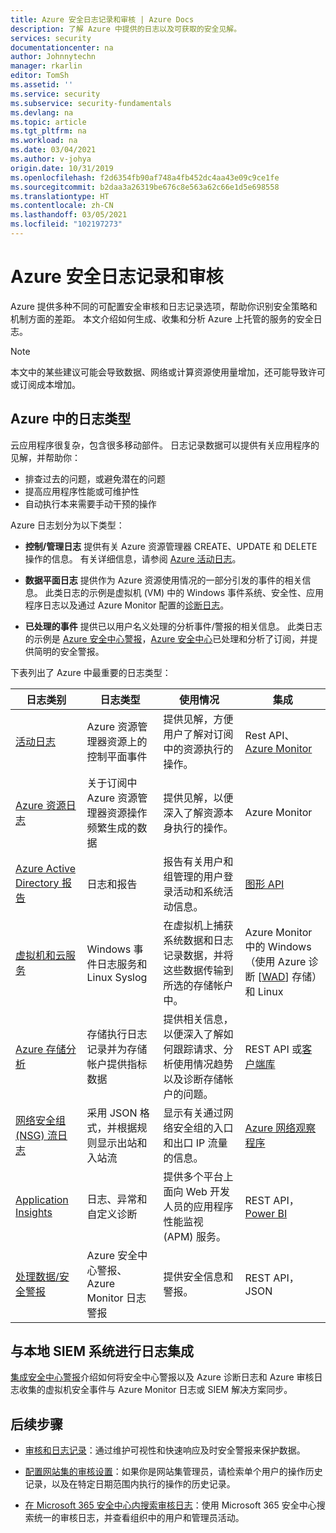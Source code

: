 ```yaml
---
title: Azure 安全日志记录和审核 | Azure Docs
description: 了解 Azure 中提供的日志以及可获取的安全见解。
services: security
documentationcenter: na
author: Johnnytechn
manager: rkarlin
editor: TomSh
ms.assetid: ''
ms.service: security
ms.subservice: security-fundamentals
ms.devlang: na
ms.topic: article
ms.tgt_pltfrm: na
ms.workload: na
ms.date: 03/04/2021
ms.author: v-johya
origin.date: 10/31/2019
ms.openlocfilehash: f2d6354fb90af748a4fb452dc4aa43e09c9ce1fe
ms.sourcegitcommit: b2daa3a26319be676c8e563a62c66e1d5e698558
ms.translationtype: HT
ms.contentlocale: zh-CN
ms.lasthandoff: 03/05/2021
ms.locfileid: "102197273"
---
```

# <a name="azure-security-logging-and-auditing"></a>Azure 安全日志记录和审核

Azure 提供多种不同的可配置安全审核和日志记录选项，帮助你识别安全策略和机制方面的差距。 本文介绍如何生成、收集和分析 Azure 上托管的服务的安全日志。

> [!Note]
> 本文中的某些建议可能会导致数据、网络或计算资源使用量增加，还可能导致许可或订阅成本增加。

## <a name="types-of-logs-in-azure"></a>Azure 中的日志类型

云应用程序很复杂，包含很多移动部件。 日志记录数据可以提供有关应用程序的见解，并帮助你：

- 排查过去的问题，或避免潜在的问题
- 提高应用程序性能或可维护性
- 自动执行本来需要手动干预的操作

Azure 日志划分为以下类型：
* **控制/管理日志** 提供有关 Azure 资源管理器 CREATE、UPDATE 和 DELETE 操作的信息。 有关详细信息，请参阅 [Azure 活动日志](../../azure-monitor/essentials/platform-logs-overview.md)。

* **数据平面日志** 提供作为 Azure 资源使用情况的一部分引发的事件的相关信息。 此类日志的示例是虚拟机 (VM) 中的 Windows 事件系统、安全性、应用程序日志以及通过 Azure Monitor 配置的[诊断日志](../../azure-monitor/essentials/platform-logs-overview.md)。

* **已处理的事件** 提供已以用户名义处理的分析事件/警报的相关信息。 此类日志的示例是 [Azure 安全中心警报](../../security-center/security-center-managing-and-responding-alerts.md)，[Azure 安全中心](../../security-center/security-center-introduction.md)已处理和分析了订阅，并提供简明的安全警报。

下表列出了 Azure 中最重要的日志类型：

| 日志类别 | 日志类型 | 使用情况 | 集成 |
| ------------ | -------- | ------ | ----------- |
|[活动日志](../../azure-monitor/essentials/platform-logs-overview.md)|Azure 资源管理器资源上的控制平面事件|    提供见解，方便用户了解对订阅中的资源执行的操作。|    Rest API、[Azure Monitor](../../azure-monitor/essentials/platform-logs-overview.md)|
|[Azure 资源日志](../../azure-monitor/essentials/platform-logs-overview.md)|关于订阅中 Azure 资源管理器资源操作频繁生成的数据| 提供见解，以便深入了解资源本身执行的操作。| Azure Monitor|
|[Azure Active Directory 报告](../../active-directory/reports-monitoring/overview-reports.md)|日志和报告 | 报告有关用户和组管理的用户登录活动和系统活动信息。|[图形 API](../../active-directory/develop/microsoft-graph-intro.md)|
|[虚拟机和云服务](../../azure-monitor/vm/quick-collect-azurevm.md)|Windows 事件日志服务和 Linux Syslog| 在虚拟机上捕获系统数据和日志记录数据，并将这些数据传输到所选的存储帐户中。|   Azure Monitor 中的 Windows（使用 Azure 诊断 [[WAD](../../azure-monitor/agents/diagnostics-extension-overview.md)] 存储）和 Linux|
|[Azure 存储分析](https://docs.microsoft.com/rest/api/storageservices/fileservices/storage-analytics)|存储执行日志记录并为存储帐户提供指标数据|提供相关信息，以便深入了解如何跟踪请求、分析使用情况趋势以及诊断存储帐户的问题。|   REST API 或[客户端库](https://docs.microsoft.com/dotnet/api/overview//storage)|
|[网络安全组 (NSG) 流日志](../../network-watcher/network-watcher-nsg-flow-logging-overview.md)|采用 JSON 格式，并根据规则显示出站和入站流|显示有关通过网络安全组的入口和出口 IP 流量的信息。|[Azure 网络观察程序](../../network-watcher/network-watcher-monitoring-overview.md)|
|[Application Insights](../../azure-monitor/app/app-insights-overview.md)|日志、异常和自定义诊断|  提供多个平台上面向 Web 开发人员的应用程序性能监视 (APM) 服务。| REST API，[Power BI](https://powerbi.microsoft.com/documentation/powerbi-azure-and-power-bi/)|
|[处理数据/安全警报](../../security-center/security-center-introduction.md)|   Azure 安全中心警报、Azure Monitor 日志警报|    提供安全信息和警报。|  REST API，JSON|

## <a name="log-integration-with-on-premises-siem-systems"></a>与本地 SIEM 系统进行日志集成
[集成安全中心警报](../../security-center/security-center-partner-integration.md)介绍如何将安全中心警报以及 Azure 诊断日志和 Azure 审核日志收集的虚拟机安全事件与 Azure Monitor 日志或 SIEM 解决方案同步。

## <a name="next-steps"></a>后续步骤

- [审核和日志记录](management-monitoring-overview.md)：通过维护可视性和快速响应及时安全警报来保护数据。

- [配置网站集的审核设置](https://support.office.com/article/Configure-audit-settings-for-a-site-collection-A9920C97-38C0-44F2-8BCB-4CF1E2AE22D2?ui=&rs=&ad=US)：如果你是网站集管理员，请检索单个用户的操作历史记录，以及在特定日期范围内执行的操作的历史记录。

- [在 Microsoft 365 安全中心内搜索审核日志](https://docs.microsoft.com/microsoft-365/compliance/search-the-audit-log-in-security-and-compliance)：使用 Microsoft 365 安全中心搜索统一的审核日志，并查看组织中的用户和管理员活动。

